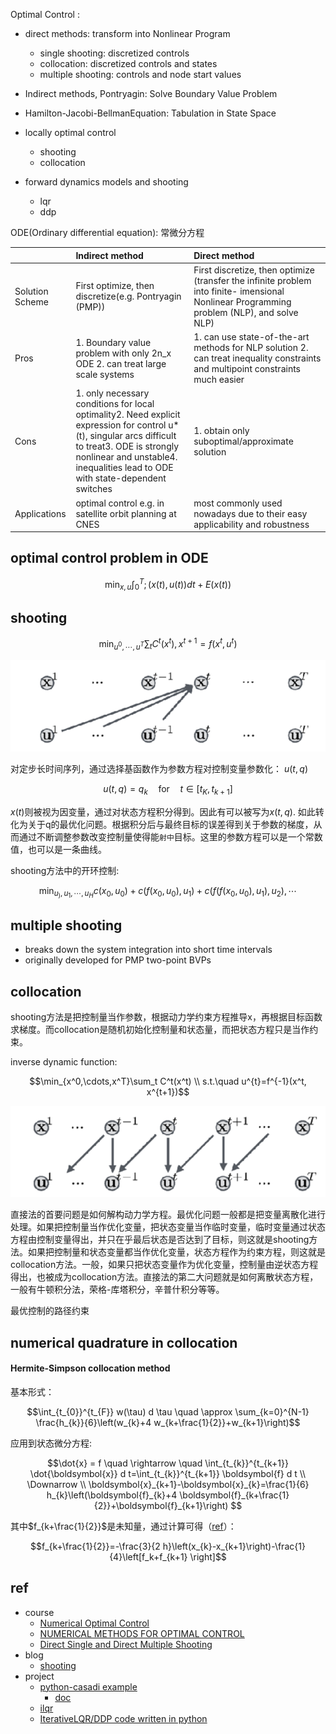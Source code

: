 
Optimal Control :

- direct methods: transform into Nonlinear Program
    - single shooting: discretized controls
    - collocation: discretized controls and states
    - multiple shooting: controls and node start values
- Indirect methods, Pontryagin: Solve Boundary Value Problem
- Hamilton-Jacobi-BellmanEquation: Tabulation in State Space





- locally optimal control
    - shooting
    - collocation
- forward dynamics models and shooting
    - lqr
    - ddp

ODE(Ordinary differential equation): 常微分方程



||Indirect method|Direct method|
|:--|:--|:--|
|Solution Scheme|First optimize, then discretize(e.g. Pontryagin (PMP))|First discretize, then optimize (transfer the infinite problem into finite- imensional Nonlinear Programming problem (NLP), and solve NLP)|
|Pros|1. Boundary value problem with only 2n_x ODE 2. can treat large scale systems|1. can use state-of-the-art methods for NLP solution 2. can treat inequality constraints and multipoint constraints much easier|
|Cons|1. only necessary conditions for local optimality2. Need explicit expression for control u*(t), singular arcs difficult to treat3. ODE is strongly nonlinear and unstable4. inequalities lead to ODE with state-dependent switches|1. obtain only suboptimal/approximate solution|
|Applications|optimal control e.g. in satellite orbit planning at CNES|most commonly used nowadays due to their easy applicability and robustness|

## optimal control problem in ODE

$$\min_{x, u} \int_0^T ;(x(t), u(t))dt +E(x(t))$$


## shooting

$$\min_{u^0,\cdots,u^T}\sum_t C^t(x^t), x^{t+1}=f(x^t, u^t)$$

![collocation](imgs/shooting_1.png)


对定步长时间序列，通过选择基函数作为参数方程对控制变量参数化： $u(t,q)$

$$u(t,q)=q_k \quad \text{for} \quad t\in[t_K, t_{k+1}]$$

$x(t)$则被视为因变量，通过对状态方程积分得到。因此有可以被写为$x(t,q)$. 如此转化为关于q的最优化问题。根据积分后与最终目标的误差得到关于参数的梯度，从而通过不断调整参数改变控制量使得能`射中`目标。这里的参数方程可以是一个常数值，也可以是一条曲线。

shooting方法中的开环控制:

$$\min_{u_),u_1,\cdots,u_H}c(x_0, u_0)+c(f(x_0, u_0), u_1)+c(f(f(x_0, u_0), u_1), u_2), \cdots$$

## multiple shooting

- breaks down the system integration into short time intervals
- originally developed for PMP two-point BVPs

## collocation

shooting方法是把控制量当作参数，根据动力学约束方程推导x，再根据目标函数求梯度。而collocation是随机初始化控制量和状态量，而把状态方程只是当作约束。


inverse dynamic function:

$$\min_{x^0,\cdots,x^T}\sum_t C^t(x^t)  \\
s.t.\quad u^{t}=f^{-1}(x^t, x^{t+1})$$

![collocation](imgs/collocation_1.png)


直接法的首要问题是如何解构动力学方程。最优化问题一般都是把变量离散化进行处理。如果把控制量当作优化变量，把状态变量当作临时变量，临时变量通过状态方程由控制变量得出，并只在乎最后状态是否达到了目标，则这就是shooting方法。如果把控制量和状态变量都当作优化变量，状态方程作为约束方程，则这就是collocation方法。一般，如果只把状态变量作为优化变量，控制量由逆状态方程得出，也被成为collocation方法。直接法的第二大问题就是如何离散状态方程，一般有牛顿积分法，荣格-库塔积分，辛普什积分等等。


最优控制的路径约束

## numerical quadrature in collocation

#### Hermite-Simpson collocation method

基本形式：

$$\int_{t_{0}}^{t_{F}} w(\tau) d \tau \quad \approx \sum_{k=0}^{N-1} \frac{h_{k}}{6}\left(w_{k}+4 w_{k+\frac{1}{2}}+w_{k+1}\right)$$

应用到状态微分方程:

$$\dot{x} = f \quad \rightarrow \quad \int_{t_{k}}^{t_{k+1}} \dot{\boldsymbol{x}} d t=\int_{t_{k}}^{t_{k+1}} \boldsymbol{f} d t \\
\Downarrow \\
\boldsymbol{x}_{k+1}-\boldsymbol{x}_{k}=\frac{1}{6} h_{k}\left(\boldsymbol{f}_{k}+4 \boldsymbol{f}_{k+\frac{1}{2}}+\boldsymbol{f}_{k+1}\right)
$$

其中$f_{k+\frac{1}{2}}$是未知量，通过计算可得（[ref](https://mec560sbu.github.io/2016/09/30/direct_collocation/)）：

$$f_{k+\frac{1}{2}}=-\frac{3}{2 h}\left(x_{k}-x_{k+1}\right)-\frac{1}{4}\left[f_k+f_{k+1} \right]$$





## ref

- course
    - [Numerical Optimal Control](https://www.syscop.de/teaching/ss2020/numerical-optimal-control-online)
    - [NUMERICAL METHODS FOR OPTIMAL CONTROL](https://mariozanon.wordpress.com/numerical-methods-for-optimal-control/)
    - [Direct Single and Direct Multiple Shooting](https://www.imtek.de/professuren/systemtheorie/events/dateien/directshootingmethods)
- blog
    - [shooting](https://zhuanlan.zhihu.com/p/396020054)
- project
    - [python-casadi example](https://github.com/casadi/casadi/tree/master/docs/examples/python)
        - [doc](http://casadi.sourceforge.net/v3.2.3/users_guide/html/node8.html)
    - [ilqr](https://github.com/anassinator/ilqr)
    - [IterativeLQR/DDP code written in python](https://github.com/ADVRHumanoids/ilqr)
